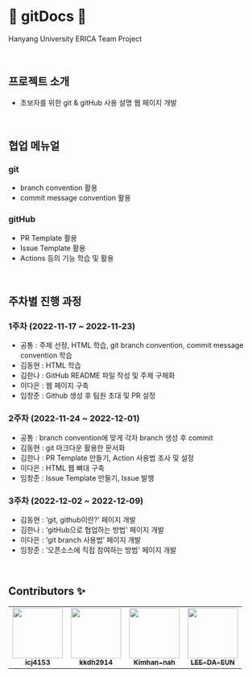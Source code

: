 # 📝 gitDocs 📝
Hanyang University ERICA Team Project

<br/>

## 프로젝트 소개
- 초보자를 위한 git & gitHub 사용 설명 웹 페이지 개발

<br/>


## 협업 메뉴얼
### git
 - branch convention 활용
 - commit message convention 활용
	
### gitHub
 - PR Template 활용
 - Issue Template 활용
 - Actions 등의 기능 학습 및 활용

<br/>

 ## 주차별 진행 과정
 ### 1주차 (2022-11-17 ~ 2022-11-23)
 - 공통 : 주제 선정, HTML 학습, git branch convention, commit message convention 학습
 - 김동현 : HTML 학습
 - 김한나 : GitHub README 파일 작성 및 주제 구체화
 - 이다은 : 웹 페이지 구축
 - 임창준 : Github 생성 후 팀원 초대 및 PR 설정
### 2주차 (2022-11-24 ~ 2022-12-01)
  - 공통 : branch convention에 맞게 각자 branch 생성 후 commit
  - 김동현 : git 마크다운 활용한 문서화
  - 김한나 : PR Template 만들기, Action 사용법 조사 및 설정
  - 이다은 : HTML 웹 뼈대 구축
  - 임창준 : Issue Template 만들기, Issue 발행
### 3주차 (2022-12-02 ~ 2022-12-09)
  - 김동현 : ‘git, github이란?’ 페이지 개발
  - 김한나 : ‘gitHub으로 협업하는 방법' 페이지 개발
  - 이다은 : ‘git branch 사용법’ 페이지 개발
  - 임창준 : ‘오픈소스에 직접 참여하는 방법' 페이지 개발

<br/>

## Contributors ✨
<table>
  <tbody>
    <tr>
      <td align="center">
        <a href="https://github.com/icj4153">
          <img src="https://avatars.githubusercontent.com/u/115138216?v=4" width="100px;" alt=""/>
          <br /><sub><b>icj4153</b></sub>
        </a><br />
       </td>
      <td align="center">
        <a href="https://github.com/kkdh2914">
          <img src="https://avatars.githubusercontent.com/u/55482976?v=4" width="100px;" alt=""/>
          <br /><sub><b>kkdh2914</b></sub>
        </a><br />
       </td>
      <td align="center">
        <a href="https://github.com/Kimhan-nah">
          <img src="https://avatars.githubusercontent.com/u/33301153?v=4" width="100px;" alt=""/>
          <br /><sub><b>Kimhan-nah</b></sub>
        </a><br />
       </td>
      <td align="center">
        <a href="https://github.com/LEE-DA-EUN">
          <img src="https://avatars.githubusercontent.com/u/56716976?v=4" width="100px;" alt=""/>
          <br /><sub><b>LEE-DA-EUN</b></sub>
        </a><br />
       </td>
     </tr>
  </tbody>
</table>
